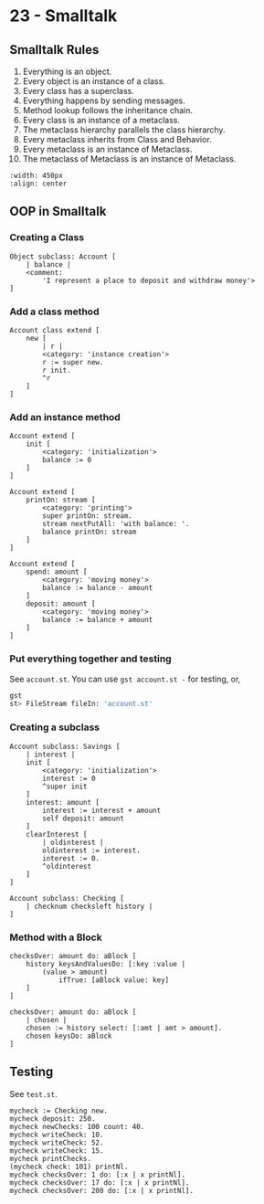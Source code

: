 # 23 - Smalltalk

## Smalltalk Rules

1. Everything is an object.
2. Every object is an instance of a class.
3. Every class has a superclass.
4. Everything happens by sending messages.
5. Method lookup follows the inheritance chain.
6. Every class is an instance of a metaclass.
7. The metaclass hierarchy parallels the class hierarchy.
8. Every metaclass inherits from Class and Behavior.
9. Every metaclass is an instance of Metaclass.
10. The metaclass of Metaclass is an instance of Metaclass.

```{image} images/class-metaclass.png
:width: 450px
:align: center
```

## OOP in Smalltalk

### Creating a Class

```Smalltalk
Object subclass: Account [
    | balance |
    <comment:
        'I represent a place to deposit and withdraw money'>
]
```

### Add a class method

```Smalltalk
Account class extend [
    new [
        | r |
        <category: 'instance creation'>
        r := super new.
        r init.
        ^r
    ]
]
```

### Add an instance method

```Smalltalk
Account extend [
    init [
        <category: 'initialization'>
        balance := 0
    ]
]
```

```Smalltalk
Account extend [
    printOn: stream [
        <category: 'printing'>
        super printOn: stream.
        stream nextPutAll: 'with balance: '.
        balance printOn: stream
    ]
]
```

```Smalltalk
Account extend [
    spend: amount [
        <category: 'moving money'>
        balance := balance - amount
    ]
    deposit: amount [
        <category: 'moving money'>
        balance := balance + amount
    ]
]
```

### Put everything together and testing

See `account.st`. You can use `gst account.st -` for testing, or,

```bash
gst
st> FileStream fileIn: 'account.st'
```

### Creating a subclass

```Smalltalk
Account subclass: Savings [
    | interest |
    init [
        <category: 'initialization'>
        interest := 0
        ^super init
    ]
    interest: amount [
        interest := interest + amount
        self deposit: amount
    ]
    clearInterest [
        | oldinterest |
        oldinterest := interest.
        interest := 0.
        ^oldinterest
    ]
]
```

```Smalltalk
Account subclass: Checking [
    | checknum checksleft history |
]
```

### Method with a Block

```Smalltalk
checksOver: amount do: aBlock [
    history keysAndValuesDo: [:key :value |
        (value > amount)
            ifTrue: [aBlock value: key]
    ]
]
```

```Smalltalk
checksOver: amount do: aBlock [
    | chosen |
    chosen := history select: [:amt | amt > amount].
    chosen keysDo: aBlock
]
```

## Testing

See `test.st`.

```Smalltalk
mycheck := Checking new.
mycheck deposit: 250.
mycheck newChecks: 100 count: 40.
mycheck writeCheck: 10.
mycheck writeCheck: 52.
mycheck writeCheck: 15.
mycheck printChecks.
(mycheck check: 101) printNl. 
mycheck checksOver: 1 do: [:x | x printNl].
mycheck checksOver: 17 do: [:x | x printNl].
mycheck checksOver: 200 do: [:x | x printNl].
```
